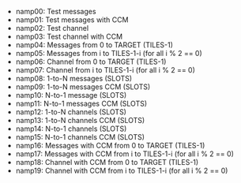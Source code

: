 
- namp00: Test messages
- namp01: Test messages with CCM
- namp02: Test channel
- namp03: Test channel with CCM
- namp04: Messages from 0 to TARGET (TILES-1)
- namp05: Messages from i to TILES-1-i (for all i % 2 == 0)
- namp06: Channel from 0 to TARGET (TILES-1)
- namp07: Channel from i to TILES-1-i (for all i % 2 == 0)
- namp08: 1-to-N messages (SLOTS)
- namp09: 1-to-N messages CCM (SLOTS)
- namp10: N-to-1 message (SLOTS)
- namp11: N-to-1 messages CCM (SLOTS)
- namp12: 1-to-N channels (SLOTS)
- namp13: 1-to-N channels CCM (SLOTS)
- namp14: N-to-1 channels (SLOTS)
- namp15: N-to-1 channels CCM (SLOTS)
- namp16: Messages with CCM from 0 to TARGET (TILES-1)
- namp17: Messages with CCM from i to TILES-1-i (for all i % 2 == 0)
- namp18: Channel with CCM from 0 to TARGET (TILES-1)
- namp19: Channel with CCM from i to TILES-1-i (for all i % 2 == 0)
